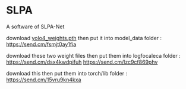 # SLPA

A software of SLPA-Net 

download [yolo4_weights.pth](https://send.cm/fsmjt0ay1fia) then put it into model_data folder : https://send.cm/fsmjt0ay1fia

download these two weight files then put them into logfocaleca folder : https://send.cm/dsx4kwdpifuh https://send.cm/lzc9cf869phv

download this then put them into torch/lib folder : https://send.cm/15vru9kn4kxa
